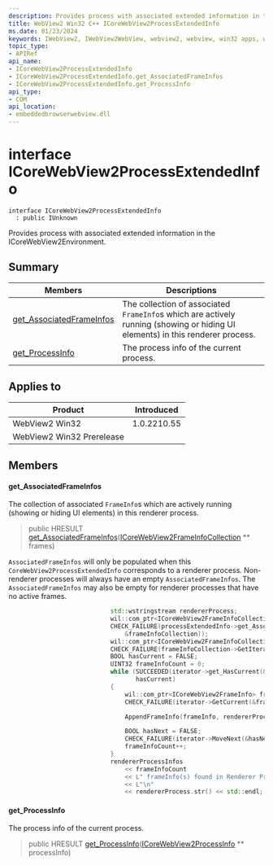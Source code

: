 ```yaml
---
description: Provides process with associated extended information in the ICoreWebView2Environment.
title: WebView2 Win32 C++ ICoreWebView2ProcessExtendedInfo
ms.date: 01/23/2024
keywords: IWebView2, IWebView2WebView, webview2, webview, win32 apps, win32, edge, ICoreWebView2, ICoreWebView2Controller, browser control, edge html, ICoreWebView2ProcessExtendedInfo
topic_type: 
- APIRef
api_name:
- ICoreWebView2ProcessExtendedInfo
- ICoreWebView2ProcessExtendedInfo.get_AssociatedFrameInfos
- ICoreWebView2ProcessExtendedInfo.get_ProcessInfo
api_type:
- COM
api_location:
- embeddedbrowserwebview.dll
---
```


# interface ICoreWebView2ProcessExtendedInfo

```
interface ICoreWebView2ProcessExtendedInfo
  : public IUnknown
```

Provides process with associated extended information in the ICoreWebView2Environment.

## Summary

 Members                        | Descriptions
--------------------------------|---------------------------------------------
[get_AssociatedFrameInfos](#get_associatedframeinfos) | The collection of associated `FrameInfo`s which are actively running (showing or hiding UI elements) in this renderer process.
[get_ProcessInfo](#get_processinfo) | The process info of the current process.

## Applies to

Product                         | Introduced
--------------------------------|---------------------------------------------
WebView2 Win32            |    1.0.2210.55
WebView2 Win32 Prerelease |    

## Members

#### get_AssociatedFrameInfos

The collection of associated `FrameInfo`s which are actively running (showing or hiding UI elements) in this renderer process.

> public HRESULT [get_AssociatedFrameInfos](#get_associatedframeinfos)([ICoreWebView2FrameInfoCollection](icorewebview2frameinfocollection.md) ** frames)

`AssociatedFrameInfos` will only be populated when this `CoreWebView2ProcessExtendedInfo` corresponds to a renderer process. Non-renderer processes will always have an empty `AssociatedFrameInfos`. The `AssociatedFrameInfos` may also be empty for renderer processes that have no active frames.

```cpp
                            std::wstringstream rendererProcess;
                            wil::com_ptr<ICoreWebView2FrameInfoCollection> frameInfoCollection;
                            CHECK_FAILURE(processExtendedInfo->get_AssociatedFrameInfos(
                                &frameInfoCollection));
                            wil::com_ptr<ICoreWebView2FrameInfoCollectionIterator> iterator;
                            CHECK_FAILURE(frameInfoCollection->GetIterator(&iterator));
                            BOOL hasCurrent = FALSE;
                            UINT32 frameInfoCount = 0;
                            while (SUCCEEDED(iterator->get_HasCurrent(&hasCurrent)) &&
                                   hasCurrent)
                            {
                                wil::com_ptr<ICoreWebView2FrameInfo> frameInfo;
                                CHECK_FAILURE(iterator->GetCurrent(&frameInfo));

                                AppendFrameInfo(frameInfo, rendererProcess);

                                BOOL hasNext = FALSE;
                                CHECK_FAILURE(iterator->MoveNext(&hasNext));
                                frameInfoCount++;
                            }
                            rendererProcessInfos
                                << frameInfoCount
                                << L" frameInfo(s) found in Renderer Process ID:" << processId
                                << L"\n"
                                << rendererProcess.str() << std::endl;
```

#### get_ProcessInfo

The process info of the current process.

> public HRESULT [get_ProcessInfo](#get_processinfo)([ICoreWebView2ProcessInfo](icorewebview2processinfo.md) ** processInfo)


